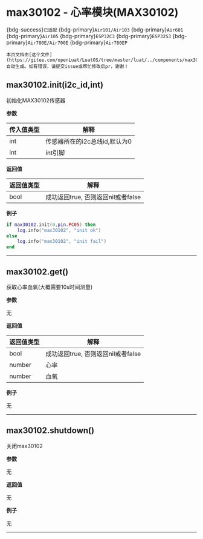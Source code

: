# max30102 - 心率模块(MAX30102)

{bdg-success}`已适配` {bdg-primary}`Air101/Air103` {bdg-primary}`Air601` {bdg-primary}`Air105` {bdg-primary}`ESP32C3` {bdg-primary}`ESP32S3` {bdg-primary}`Air780E/Air700E` {bdg-primary}`Air780EP`

```{note}
本页文档由[这个文件](https://gitee.com/openLuat/LuatOS/tree/master/luat/../components/max30102/luat_lib_max30102.c)自动生成。如有错误，请提交issue或帮忙修改后pr，谢谢！
```


## max30102.init(i2c_id,int)



初始化MAX30102传感器

**参数**

|传入值类型|解释|
|-|-|
|int|传感器所在的i2c总线id,默认为0|
|int|int引脚|

**返回值**

|返回值类型|解释|
|-|-|
|bool|成功返回true, 否则返回nil或者false|

**例子**

```lua
if max30102.init(0,pin.PC05) then
    log.info("max30102", "init ok")
else
    log.info("max30102", "init fail")
end

```

---

## max30102.get()



获取心率血氧(大概需要10s时间测量)

**参数**

无

**返回值**

|返回值类型|解释|
|-|-|
|bool|成功返回true, 否则返回nil或者false|
|number|心率|
|number|血氧|

**例子**

无

---

## max30102.shutdown()



关闭max30102

**参数**

无

**返回值**

无

**例子**

无

---

